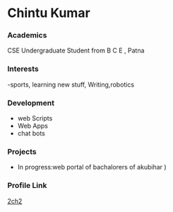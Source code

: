 # Chintu Kumar

### Academics

CSE Undergraduate Student from B C E , Patna

### Interests

-sports, learning new stuff, Writing,robotics

### Development

- web Scripts
- Web Apps
- chat bots


### Projects

- In progress:web portal of bachalorers of akubihar )

### Profile Link

[2ch2](https://github.com/2ch2)
